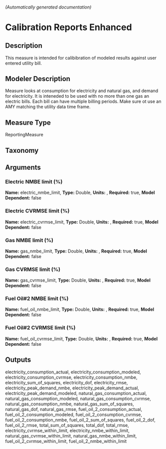

###### (Automatically generated documentation)

# Calibration Reports Enhanced

## Description
This measure is intended for calibibration of modeled results against user entered utility bill.

## Modeler Description
Measure looks at consumption for electricity and natural gas, and demand for electricity. It is inteneded to be used with no more than one gas an electric bills. Each bill can have multiple billing periods. Make sure ot use an AMY matching the utility data time frame.

## Measure Type
ReportingMeasure

## Taxonomy


## Arguments


### Electric NMBE limit (%)

**Name:** electric_nmbe_limit,
**Type:** Double,
**Units:** ,
**Required:** true,
**Model Dependent:** false

### Electric CVRMSE limit (%)

**Name:** electric_cvrmse_limit,
**Type:** Double,
**Units:** ,
**Required:** true,
**Model Dependent:** false

### Gas NMBE limit (%)

**Name:** gas_nmbe_limit,
**Type:** Double,
**Units:** ,
**Required:** true,
**Model Dependent:** false

### Gas CVRMSE limit (%)

**Name:** gas_cvrmse_limit,
**Type:** Double,
**Units:** ,
**Required:** true,
**Model Dependent:** false

### Fuel Oil#2 NMBE limit (%)

**Name:** fuel_oil_nmbe_limit,
**Type:** Double,
**Units:** ,
**Required:** true,
**Model Dependent:** false

### Fuel Oil#2 CVRMSE limit (%)

**Name:** fuel_oil_cvrmse_limit,
**Type:** Double,
**Units:** ,
**Required:** true,
**Model Dependent:** false





## Outputs




































































electricity_consumption_actual, electricity_consumption_modeled, electricity_consumption_cvrmse, electricity_consumption_nmbe, electricity_sum_of_squares, electricity_dof, electricity_rmse, electricity_peak_demand_nmbe, electricity_peak_demand_actual, electricity_peak_demand_modeled, natural_gas_consumption_actual, natural_gas_consumption_modeled, natural_gas_consumption_cvrmse, natural_gas_consumption_nmbe, natural_gas_sum_of_squares, natural_gas_dof, natural_gas_rmse, fuel_oil_2_consumption_actual, fuel_oil_2_consumption_modeled, fuel_oil_2_consumption_cvrmse, fuel_oil_2_consumption_nmbe, fuel_oil_2_sum_of_squares, fuel_oil_2_dof, fuel_oil_2_rmse, total_sum_of_squares, total_dof, total_rmse, electricity_cvrmse_within_limit, electricity_nmbe_within_limit, natural_gas_cvrmse_within_limit, natural_gas_nmbe_within_limit, fuel_oil_2_cvrmse_within_limit, fuel_oil_2_nmbe_within_limit
